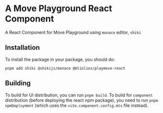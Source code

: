 # A Move Playground React Component

A React Component for Move Playground using `monaco` editor, `shiki`

## Installation

To install the package in your package, you should do:

```install
pnpm add shiki @shikijs/monaco @mliolios/playmove-react
```



## Building

To build for UI distribution, you can run `pnpm build`. To build for `component` distribution (before deploying the react npm package),
you need to run `pnpm npmDeployment` (which uses the `vite.component.config.mts` file instead).
